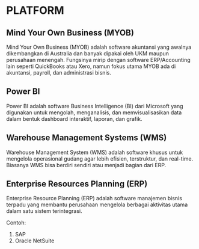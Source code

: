 # PLATFORM

## Mind Your Own Business (MYOB)

Mind Your Own Business (MYOB) adalah software akuntansi yang awalnya dikembangkan di Australia dan banyak dipakai oleh UKM maupun perusahaan menengah. Fungsinya mirip dengan software ERP/Accounting lain seperti QuickBooks atau Xero, namun fokus utama MYOB ada di akuntansi, payroll, dan administrasi bisnis.

## Power BI

Power BI adalah software Business Intelligence (BI) dari Microsoft yang digunakan untuk mengolah, menganalisis, dan memvisualisasikan data dalam bentuk dashboard interaktif, laporan, dan grafik.

## Warehouse Management Systems (WMS)

Warehouse Management System (WMS) adalah software khusus untuk mengelola operasional gudang agar lebih efisien, terstruktur, dan real-time. Biasanya WMS bisa berdiri sendiri atau menjadi bagian dari ERP.

## Enterprise Resources Planning (ERP)

Enterprise Resource Planning (ERP) adalah software manajemen bisnis terpadu yang membantu perusahaan mengelola berbagai aktivitas utama dalam satu sistem terintegrasi.

Contoh:

1. SAP
2. Oracle NetSuite